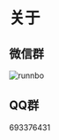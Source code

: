 # 关于

## 微信群

![runnbo](https://f2c-south.oss-cn-shenzhen.aliyuncs.com/RackHD-dont-del/RackShift/rs-21-03-14.png)
## QQ群

693376431